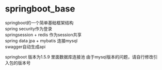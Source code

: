 # springboot_base
springboot的一个简单基础框架结构 <br/>
spring security作为登录<br/>
springsession + redis 作为session共享<br/>
spring data jpa + mybatis 连接mysql<br/>
swagger自动生成api<br/>

springboot 版本为1.5.9
里面数据库连接池 由于mysql版本的问题，请自行修改引入包的版本号
